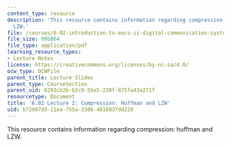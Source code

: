 ```yaml
---
content_type: resource
description: 'This resource contains information regarding compression: huffman and
  LZW.'
file: /courses/6-02-introduction-to-eecs-ii-digital-communication-systems-fall-2012/b72997d311ea755a33864816037dd229_MIT6_02F12_lec02.pdf
file_size: 995064
file_type: application/pdf
learning_resource_types:
- Lecture Notes
license: https://creativecommons.org/licenses/by-nc-sa/4.0/
ocw_type: OCWFile
parent_title: Lecture Slides
parent_type: CourseSection
parent_uid: 6293cb2b-b2c9-55e5-230f-875fa43a271f
resourcetype: Document
title: '6.02 Lecture 2: Compression: Huffman and LZW'
uid: b72997d3-11ea-755a-3386-4816037dd229
---
```

This resource contains information regarding compression: huffman and LZW.